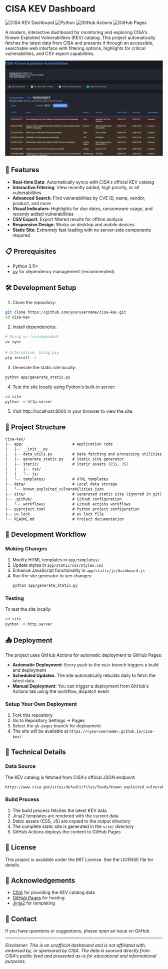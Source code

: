 # CISA KEV Dashboard

![CISA KEV Dashboard](https://img.shields.io/badge/CISA-KEV%20Dashboard-blue)
![Python](https://img.shields.io/badge/Python-3.11-blue)
![GitHub Actions](https://img.shields.io/badge/GitHub%20Actions-CI%2FCD-green)
![GitHub Pages](https://img.shields.io/badge/GitHub-Pages-blueviolet)

A modern, interactive dashboard for monitoring and exploring CISA's Known Exploited Vulnerabilities (KEV) catalog. This project automatically fetches the latest data from CISA and presents it through an accessible, searchable web interface with filtering options, highlights for critical vulnerabilities, and CSV export capabilities.

![Dashboard Preview](./data/preview.png)

## 🚀 Features

- **Real-time Data**: Automatically syncs with CISA's official KEV catalog
- **Interactive Filtering**: View recently added, high priority, or all vulnerabilities
- **Advanced Search**: Find vulnerabilities by CVE ID, name, vendor, product, and more
- **Visual Indicators**: Highlights for due dates, ransomware usage, and recently added vulnerabilities
- **CSV Export**: Export filtered results for offline analysis
- **Responsive Design**: Works on desktop and mobile devices
- **Static Site**: Extremely fast loading with no server-side components required

## 📋 Prerequisites

- Python 3.11+
- [uv](https://github.com/astral-sh/uv) for dependency management (recommended)

## 🛠️ Development Setup

1. Clone the repository:

```bash
git clone https://github.com/yourusername/cisa-kev.git
cd cisa-kev
```

2. Install dependencies:

```bash
# Using uv (recommended)
uv sync

# Alternative: Using pip
pip install -e .
```

3. Generate the static site locally:

```bash
python app/generate_static.py
```

4. Test the site locally using Python's built-in server:

```bash
cd site
python -m http.server
```

5. Visit http://localhost:8000 in your browser to view the site.

## 🔄 Project Structure

```
cisa-kev/
├── app/                      # Application code
│   ├── __init__.py
│   ├── data_utils.py         # Data fetching and processing utilities
│   ├── generate_static.py    # Static site generator
│   ├── static/               # Static assets (CSS, JS)
│   │   ├── css/
│   │   └── js/
│   └── templates/            # HTML templates
├── data/                     # Local data storage
│   └── known_exploited_vulnerabilities.json
├── site/                     # Generated static site (ignored in git)
├── .github/                  # GitHub configuration
│   └── workflows/            # GitHub Actions workflows
├── pyproject.toml            # Python project configuration
├── uv.lock                   # uv lock file
└── README.md                 # Project documentation
```

## 🔧 Development Workflow

### Making Changes

1. Modify HTML templates in `app/templates/`
2. Update styles in `app/static/css/styles.css`
3. Enhance JavaScript functionality in `app/static/js/dashboard.js`
4. Run the site generator to see changes:
   ```bash
   python app/generate_static.py
   ```

### Testing

To test the site locally:

```bash
cd site
python -m http.server
```

## 📤 Deployment

The project uses GitHub Actions for automatic deployment to GitHub Pages:

- **Automatic Deployment**: Every push to the `main` branch triggers a build and deployment
- **Scheduled Updates**: The site automatically rebuilds daily to fetch the latest data
- **Manual Deployment**: You can trigger a deployment from GitHub's Actions tab using the workflow_dispatch event

### Setup Your Own Deployment

1. Fork this repository
2. Go to Repository Settings → Pages
3. Select the `gh-pages` branch for deployment
4. The site will be available at `https://<yourusername>.github.io/cisa-kev/`

## 🧪 Technical Details

### Data Source

The KEV catalog is fetched from CISA's official JSON endpoint:

```
https://www.cisa.gov/sites/default/files/feeds/known_exploited_vulnerabilities.json
```

### Build Process

1. The build process fetches the latest KEV data
2. Jinja2 templates are rendered with the current data
3. Static assets (CSS, JS) are copied to the output directory
4. The complete static site is generated in the `site/` directory
5. GitHub Actions deploys the content to GitHub Pages

## 📄 License

This project is available under the MIT License. See the LICENSE file for details.

## 🙏 Acknowledgements

- [CISA](https://www.cisa.gov/) for providing the KEV catalog data
- [GitHub Pages](https://pages.github.com/) for hosting
- [Jinja2](https://jinja.palletsprojects.com/) for templating

## 📱 Contact

If you have questions or suggestions, please open an issue on GitHub.

---

_Disclaimer: This is an unofficial dashboard and is not affiliated with, endorsed by, or sponsored by CISA. The data is sourced directly from CISA's public feed and presented as-is for educational and informational purposes._
